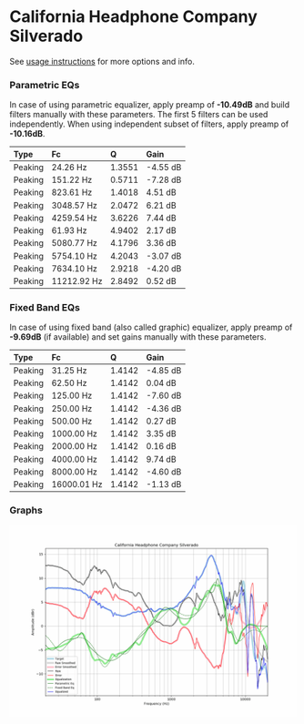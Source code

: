 # California Headphone Company Silverado
See [usage instructions](https://github.com/jaakkopasanen/AutoEq#usage) for more options and info.

### Parametric EQs
In case of using parametric equalizer, apply preamp of **-10.49dB** and build filters manually
with these parameters. The first 5 filters can be used independently.
When using independent subset of filters, apply preamp of **-10.16dB**.

| Type    | Fc          |      Q | Gain     |
|:--------|:------------|:-------|:---------|
| Peaking | 24.26 Hz    | 1.3551 | -4.55 dB |
| Peaking | 151.22 Hz   | 0.5711 | -7.28 dB |
| Peaking | 823.61 Hz   | 1.4018 | 4.51 dB  |
| Peaking | 3048.57 Hz  | 2.0472 | 6.21 dB  |
| Peaking | 4259.54 Hz  | 3.6226 | 7.44 dB  |
| Peaking | 61.93 Hz    | 4.9402 | 2.17 dB  |
| Peaking | 5080.77 Hz  | 4.1796 | 3.36 dB  |
| Peaking | 5754.10 Hz  | 4.2043 | -3.07 dB |
| Peaking | 7634.10 Hz  | 2.9218 | -4.20 dB |
| Peaking | 11212.92 Hz | 2.8492 | 0.52 dB  |

### Fixed Band EQs
In case of using fixed band (also called graphic) equalizer, apply preamp of **-9.69dB**
(if available) and set gains manually with these parameters.

| Type    | Fc          |      Q | Gain     |
|:--------|:------------|:-------|:---------|
| Peaking | 31.25 Hz    | 1.4142 | -4.85 dB |
| Peaking | 62.50 Hz    | 1.4142 | 0.04 dB  |
| Peaking | 125.00 Hz   | 1.4142 | -7.60 dB |
| Peaking | 250.00 Hz   | 1.4142 | -4.36 dB |
| Peaking | 500.00 Hz   | 1.4142 | 0.27 dB  |
| Peaking | 1000.00 Hz  | 1.4142 | 3.35 dB  |
| Peaking | 2000.00 Hz  | 1.4142 | 0.16 dB  |
| Peaking | 4000.00 Hz  | 1.4142 | 9.74 dB  |
| Peaking | 8000.00 Hz  | 1.4142 | -4.60 dB |
| Peaking | 16000.01 Hz | 1.4142 | -1.13 dB |

### Graphs
![](./California%20Headphone%20Company%20Silverado.png)